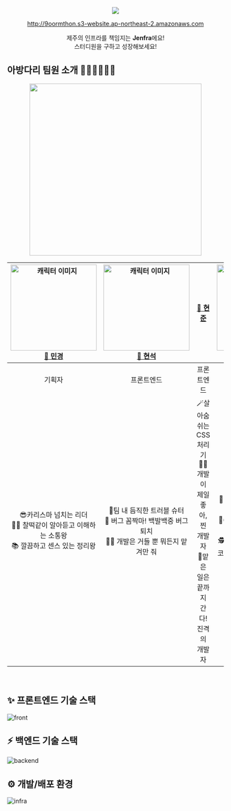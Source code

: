 <div align=center><img src="https://user-images.githubusercontent.com/56211193/202861953-357a598b-689c-4cc8-b7ab-c8298a5eb935.png">
  
http://9oormthon.s3-website.ap-northeast-2.amazonaws.com
  
  제주의 인프라를 책임지는 <strong>Jenfra</strong>에요!<br/>스터디원을 구하고 성장해보세요! 
</div>

## 아방다리 팀원 소개 👩🏻‍💻🧑🏻‍💻

<div align=center>
<img src="https://user-images.githubusercontent.com/56211193/202860895-b972c28c-65c5-4e57-aeba-600839c84848.jpg" height="400"/>

| <img src="![KakaoTalk_20221121_024800829](https://user-images.githubusercontent.com/96432772/202999663-b28644c6-2917-40e4-8a8b-d417278d0c27.jpg)" alt="캐릭터 이미지" width="200"/> [🍊 민경](https://github.com/mkchoi-pm) | <img src="![KakaoTalk_20221121_024800829_01](https://user-images.githubusercontent.com/96432772/203000054-18e56a12-f0e5-4b46-af78-3a21ba4c6066.jpg)" alt="캐릭터 이미지" width="200" /> [🍊 현석](https://github.com/chucoding) |                                [🍊 현준](https://github.com/JadeHyun)                                | <img src="![KakaoTalk_20221121_024800829_02](https://user-images.githubusercontent.com/96432772/203000287-c3f00371-61a2-47a4-a861-b40145dbb2ba.jpg)" alt="캐릭터 이미지" width="200"/> [🍊 도현](https://github.com/DHAPARK) | <img src="![KakaoTalk_20221121_024800829_03](https://user-images.githubusercontent.com/96432772/203000507-24691ad9-96e6-4a60-841f-b06a3473a11b.jpg)" alt="소정 캐릭터 이미지" width="200"/> [🍊 소정](https://github.com/thesojungkim) |
| :-------------------------------------------------------------------------------------------------------------------------------------------------------------------------------------------------------------------------: | :-----------------------------------------------------------------------------------------------------------------------------------------------------------------------------------------------------------------------------: | :--------------------------------------------------------------------------------------------------: | :--------------------------------------------------------------------------------------------------------------------------------------------------------------------------------------------------------------------------: | :------------------------------------------------------------------------------------------------------------------------------------------------------------------------------------------------------------------------------------: |
|                                                                                                           기획자                                                                                                            |                                                                                                           프론트엔드                                                                                                            |                                              프론트엔드                                              |                                                                                                            백엔드                                                                                                            |                                                                                                                디자이너                                                                                                                |
|                                                           😎카리스마 넘치는 리더<br/>🙋‍♀️ 찰떡같이 알아듣고 이해하는 소통왕<br/>📚 깔끔하고 센스 있는 정리왕<br />                                                            |                                                            🔫팀 내 듬직한 트러블 슈터<br/>🎯 버그 꼼짝마! 백발백중 버그 퇴치<br/>👩‍💻 개발은 거들 뿐 뭐든지 맡겨만 줘                                                             | 🪄살아숨쉬는 CSS 처리기<br/>👩‍💻개발이 제일 좋아, 찐 개발자<br/>🚗맡은 일은 끝까지 간다! 진격의 개발자 |                                        🏃🏻‍♂️손이 안보이는 서버 개발자<br/> 🎢65000개 데이터 따위 두렵지 않은 DB 장인<br/> 🕵️‍ 팀 상황에 맞춰 자유자재로 코드를 짤 수 있는 백엔드 개발자                                         |                                    🍒카카오가 긴장하는 캐릭터 디자이너<br/>🌞 항상 밝은 분위기로 팀을 화사하게 만들어주는 봄날의 햇살같은 분위기 메이커 귀염둥이 막내<br/>🧠 다재다능 아이디어뱅크                                     |

<br>
</div>

## ✨ 프론트엔드 기술 스택

![front](https://user-images.githubusercontent.com/56211193/202865016-24570b83-3c19-41a8-ab8f-81bd93df096b.png)

## ⚡️ 백엔드 기술 스택

![backend](https://user-images.githubusercontent.com/56211193/202865022-be625db1-1528-4e45-9d49-2b5586828a0e.png)

## ⚙️ 개발/배포 환경

![infra](https://user-images.githubusercontent.com/56211193/202866075-46b3e8b7-4e40-4552-a826-72b791117308.png)
